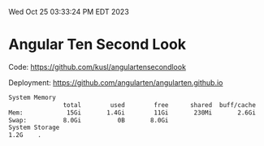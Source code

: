 Wed Oct 25 03:33:24 PM EDT 2023

# Angular Ten Second Look

Code: https://github.com/kusl/angulartensecondlook

Deployment: https://github.com/angularten/angularten.github.io

```bash
System Memory
               total        used        free      shared  buff/cache   available
Mem:            15Gi       1.4Gi        11Gi       230Mi       2.6Gi        13Gi
Swap:          8.0Gi          0B       8.0Gi
System Storage
1.2G	.
